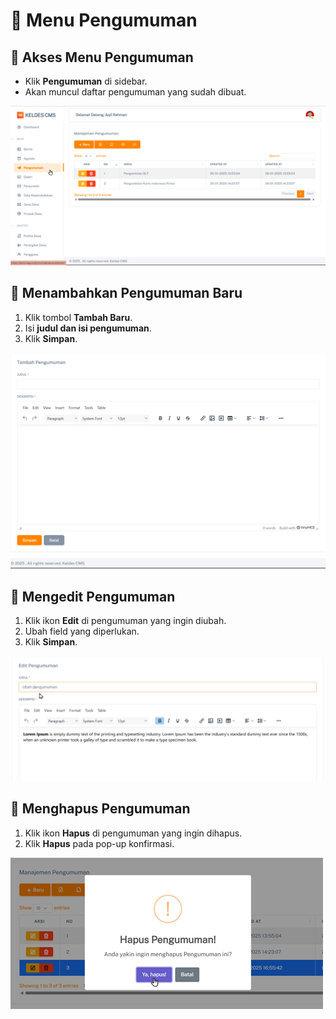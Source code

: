 # 📢 Menu Pengumuman

## **📌 Akses Menu Pengumuman**

- Klik **Pengumuman** di sidebar.
- Akan muncul daftar pengumuman yang sudah dibuat.

![Halaman Pengumuman](/img/nagori/image081.png)

## **📌 Menambahkan Pengumuman Baru**

1. Klik tombol **Tambah Baru**.
2. Isi **judul dan isi pengumuman**.
3. Klik **Simpan**.

![Halaman Tambah Pengumuman](/img/nagori/image095.png)

## **📌 Mengedit Pengumuman**

1. Klik ikon **Edit** di pengumuman yang ingin diubah.
2. Ubah field yang diperlukan.
3. Klik **Simpan**.

![Halaman Edit Pengumuman](/img/nagori/image103.png)

## **📌 Menghapus Pengumuman**

1. Klik ikon **Hapus** di pengumuman yang ingin dihapus.
2. Klik **Hapus** pada pop-up konfirmasi.

![Halaman Hapus Pengumuman](/img/nagori/image111.png)
